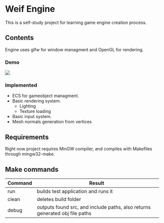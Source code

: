 # Weif Engine

This is a self-study project for learning game engine creation process.

## Contents
Engine uses glfw for window managment and OpenGL for rendering.

### Demo
![](https://github.com/WoINBoBrA/Weif-Engine/blob/main/gifs/demo.gif)

### Implemented
- ECS for gameobject managment. 
- Basic rendering system. 
    - Lighting
    - Texture loading
- Basic input system.
- Mesh normals generation from vertices


## Requirements
Right now project requires MinGW compiler, and compiles with Makefiles through mingw32-make. 

## Make commands
| Command | Result |
| ------- | ------ |
| run | builds test application and runs it |
| clean | deletes build folder |
| debug | outputs found src, and include paths, also returns generated obj file paths |

